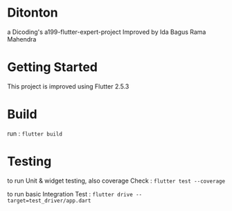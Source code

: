 # Ditonton

a Dicoding's a199-flutter-expert-project
Improved by Ida Bagus Rama Mahendra

# Getting Started
This project is improved using Flutter 2.5.3

# Build
run :
`flutter build`

# Testing
to run Unit & widget testing, also coverage Check :
`flutter test --coverage`

to run basic Integration Test :
`flutter drive --target=test_driver/app.dart` 